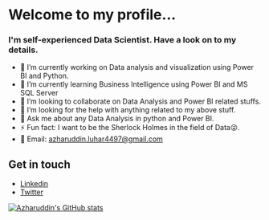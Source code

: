# Welcome to my profile...
### I'm self-experienced Data Scientist. Have a look on to my details.

- 🔭 I’m currently working on Data analysis and visualization using Power BI and Python.
- 🌱 I’m currently learning Business Intelligence using Power BI and MS SQL Server
- 👯 I’m looking to collaborate on Data Analysis and Power BI related stuffs.
- 🤔 I’m looking for the help with anything related to my above stuff.
- 💬 Ask me about any Data Analysis in python and Power BI.
- ⚡ Fun fact: I want to be the Sherlock Holmes in the field of Data:stuck_out_tongue_winking_eye:.
- :email: Email: azharuddin.luhar4497@gmail.com

## Get in touch
- [Linkedin](https://www.linkedin.com/in/azharuddinluhar441997)
- [Twitter](https://twitter.com/LuharAzharuddin)

[![Azharuddin's GitHub stats](https://github-readme-stats.vercel.app/api?username=Azharuddin4497&theme=merko)](https://github.com/anuraghazra/github-readme-stats)
